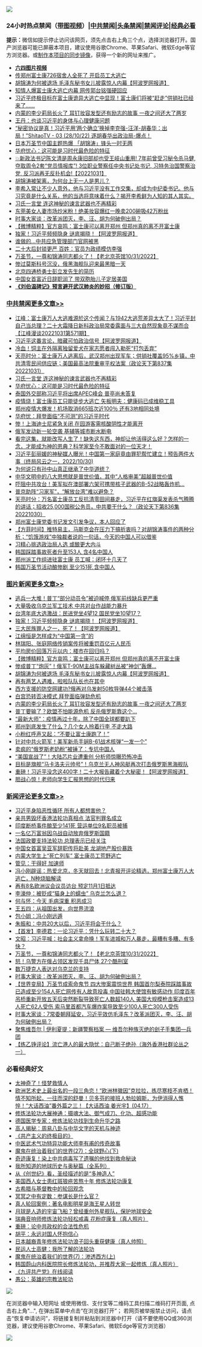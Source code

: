 ![](https://raw.githubusercontent.com/jsvpn/jsproxy/dev/64photo/fqnews-qr.jpg)

<div id="tt">
<h3>24小时热点禁闻（<a href="https://aaa.v2dns.tk/?QAjUl=BgRp5UNKRn&T5Vk=fPVH&Q59Ab=WxGE" target="_blank">带图视频</a>）|<a href="#%E4%B8%AD%E5%85%B1%E7%A6%81%E9%97%BB%E6%9B%B4%E5%A4%9A%E6%96%87%E7%AB%A0">中共禁闻</a>|<a href="#%E5%9B%BE%E7%89%87%E6%96%B0%E9%97%BB%E6%9B%B4%E5%A4%9A%E6%96%87%E7%AB%A0">头条禁闻</a>|<a href="#%E6%96%B0%E9%97%BB%E8%AF%84%E8%AE%BA%E6%9B%B4%E5%A4%9A%E6%96%87%E7%AB%A0">禁闻评论|<a href="#%E5%BF%85%E7%9C%8B%E7%BB%8F%E5%85%B8%E5%A5%BD%E6%96%87">经典必看</a></h3>
<div><b>提示：</b>微信如提示停止访问该网页，须先点击右上角三个点，选择浏览器打开。国产浏览器可能已屏蔽本项目，建议使用谷歌Chrome、苹果Safari、微软Edge等官方浏览器。或<a href="%E5%88%B6%E4%BD%9Cgit%E7%A6%81%E9%97%BB%E9%95%9C%E5%83%8F.md">制作本项目的同步镜像</a>，获得一个新的网址来推广。</div>
<ul>
<li><b><a href="http://d2.v2rss.gq/64.mp4" target="_blank">六四图片视频</a></b></li>
<li><a href="/baitai/20221101/1804864.md">传郑州富士康726宿舍人全死了 开启员工大逃亡</a></li>
<li><a href="/topimagenews/20221101/1804916.md">胡锦涛为何被退场 毛泽东秘书女儿披露惊人内幕【阿波罗网报道】</a></li>
<li><a href="/baitai/20221031/1804795.md">知情人爆富士康大逃亡内幕 网传郭台铭强硬回应</a></li>
<li><a href="/sohnews/20221031/1804702.md">习近平终极目标在富士康诡异大逃亡中显现！富士康们将被“赶走”供销社已经来了……</a></li>
<li><a href="/topimagenews/20221101/1804838.md">内蒙的李少莉局长火了 耳钉妆容发型还有励志的故事 一夜之间还大了两岁</a></li>
<li><a href="/comments/20221031/1804694.md">王丹：也谈习近平的身体与心理健康问题</a></li>
<li><a href="/sohnews/20221101/1804921.md">“秘密协议是真！习近平用‘两个确立’换掉李克强-汪洋-胡春华：出局！”ShitaoTV - 03 (28/10/22) 逐胡春华出政治局-爆点！</a></li>
<li><a href="/headline/20221031/1804720.md">日本万圣节中国主题热爆 「胡锦涛」锋头一时无两</a></li>
<li><a href="/cbnews/20221101/1804876.md">华府忧心：这可能是习时代最危险的特征</a></li>
<li><a href="/sohnews/20221031/1804689.md">💥新政法书记陈文清是周永康旧部却也受王岐山重用! 7年前曾受习秘令杀马健, 夺取周令2套“党员情报库”! 3位职业警察任中央书记处书记, 习特务治国警察治党, 反习派再无反扑机会!【20221031】</a></li>
<li><a href="/ssgc/20221031/1804713.md">胡锦涛被架离，为何台上无一人是男儿？</a></li>
<li><a href="/sohnews/20221101/1804964.md">李希入常让不少人意外，他与习近平没有工作交集，却成为中纪委书记。他与习究竟是什么关系，他的当选将意味着什么？揭开李希鲜为人知的其人其实。</a></li>
<li><a href="/cbnews/20221101/1804907.md">习氏一言堂 连这神秘的谏言武器也不再精彩</a></li>
<li><a href="/cnnews/20221101/1805027.md">东莞美女人妻市场炒米粉！绝美妆容爆红一晚卖200碗吸42万粉丝</a></li>
<li><a href="/comments/20221101/1804820.md">时事大家谈：改革派团灭，李、汪、胡为何破例出局？</a></li>
<li><a href="/topimagenews/20221101/1805041.md">【微博精粹】官方哀鸣：富士康可以离开郑州 但郑州真的离不开富士康</a></li>
<li><a href="/topimagenews/20221101/1805071.md">独家！习近平频频隐身 谜底揭晓！【阿波罗网报道】</a></li>
<li><a href="/cnnews/20221101/1804872.md">谁做的…中共应急管理部门官网被黑</a></li>
<li><a href="/baitai/20221101/1804912.md">二十大后封锁更严 百姓：官员为政绩模仿李强</a></li>
<li><a href="/comments/20221101/1804866.md">万圣节，一尊和锦涛同志都火了！【老北京茶馆10/31/2022】</a></li>
<li><a href="/worldnews/20221101/1804877.md">惨过莫斯科号沉没，俄黑海舰队迎来最黑暗一天</a></li>
<li><a href="/weiquan/20221101/1805048.md">北京四通桥勇士彭立发先生的简历</a></li>
<li><a href="/cnnews/20221101/1804993.md">中国女首富近日辞职润了 带双胞胎儿子定居美国</a></li>
<li><b><a href="/comments/20200207/1272816.md" target="_blank">《刘伯温碑记》预言避开武汉肺炎的妙招（修订版）</a></b></li>
</ul>
</div>

<div class="catlist">
<h3><a href="/cbnews/" target="_blank">中共禁闻</a><span><a href="/cbnews/" target="_blank" rel="nofollow">更多文章>></a></span></h3>
<ul>
<li><a href="/cbnews/20221101/1805092.md" target="_blank">江峰：富士康万人大逃难源於这个传闻？与1942大逃荒差异太大了！习近平封自己当总理？二十大霜降日新科政治局常委露面与三大自然现象竟不谋而合【江峰漫谈20221031第571期】</a></li>
<li><a href="/cbnews/20221101/1805056.md" target="_blank">习近平这番言论，暗藏可怕政治信号【阿波罗网报道】</a></li>
<li><a href="/cbnews/20221101/1805025.md" target="_blank">冷血！饲主在外隔离独留爱犬在家志愿者闯入勒死“打包丢弃”</a></li>
<li><a href="/cbnews/20221101/1805022.md" target="_blank">天亮时分：富士康万人逃离后，武汉郑州出现军车；供销社覆盖95%乡镇，中共清零民间供应链；美国最高法院重审平权法案（政论天下第837集 20221031）</a></li>
<li><a href="/cbnews/20221101/1804907.md" target="_blank">习氏一言堂 连这神秘的谏言武器也不再精彩</a></li>
<li><a href="/cbnews/20221101/1804876.md" target="_blank">华府忧心：这可能是习时代最危险的特征</a></li>
<li><a href="/cbnews/20221101/1804828.md" target="_blank">泰国外交部称习近平将出席APEC峰会 普亭尚未答复</a></li>
<li><a href="/cbnews/20221031/1804812.md" target="_blank">疫情烧！富士康员工只能徒步大逃亡 矢板明夫：健康码已成维稳工具</a></li>
<li><a href="/cbnews/20221031/1804811.md" target="_blank">郑州疫情大爆发！机场取消665班次近100％ 还有3地相同处境</a></li>
<li><a href="/cbnews/20221031/1804751.md" target="_blank">华府忧：拜登面临“不可测”的习近平时代</a></li>
<li><a href="/cbnews/20221031/1804749.md" target="_blank">惨！上海迪士尼紧急关闭 在园游客需核酸阴性才能离开</a></li>
<li><a href="/cbnews/20221031/1804722.md" target="_blank">俄军发动新一轮空袭 基辅等城市断水断电</a></li>
<li><a href="/comments/20221031/1804710.md" target="_blank">看完这集，就能改写人生了！缺失这东西，神却让他活得这么好？怎样的一念，才能成为神的恩典？科学家至今不敢面对的一位天才！</a></li>
<li><a href="/cbnews/20221031/1804506.md" target="_blank">习近平彭丽媛的神秘媒人曝光！中国第一家庭竟由罪犯帮忙建立！预告两件大事（终局风云之一，2022/10/30)</a></li>
<li><a href="/comments/20221031/1804597.md" target="_blank">为何说只有孙中山真正继承了中华道统？</a></li>
<li><a href="/comments/20221031/1804538.md" target="_blank">中华文明中的八大思想就是普世价值，其中“人格审美”超越普世价值</a></li>
<li><a href="/cbnews/20221031/1804539.md" target="_blank">吓阻中共攻台！美军拟在澳部署六架可携带核子武器的B-52战略轰炸机…</a></li>
<li><a href="/cbnews/20221031/1804525.md" target="_blank">普京助阵“习家军”，“解放台湾”难以避免？</a></li>
<li><a href="/cbnews/20221031/1804523.md" target="_blank">天亮时分：万名富士康员工反抗清零田间暴走，习近平在红旗渠发表杀气腾腾的讲话；招收25,000国税公务员，中共要干什么？（政论天下第836集 20221030）</a></li>
<li><a href="/cbnews/20221031/1804421.md" target="_blank">郑州富士康党委书记发文引发争议，本人回应了</a></li>
<li><a href="/comments/20221031/1804420.md" target="_blank">【方菲时间】推特易主，马斯克会在压力下搞折衷吗？对胡锦涛事件的两种分析；“饥饿游戏”中独裁者说的一句话，今天的中国人可以借鉴</a></li>
<li><a href="/cbnews/20221030/1804363.md" target="_blank">习精心挑选政治局人选 或酿更大内斗</a></li>
<li><a href="/cbnews/20221030/1804345.md" target="_blank">韩国踩踏事故死者升至153人 含4名中国人</a></li>
<li><a href="/cbnews/20221030/1804324.md" target="_blank">郑州派工作组进驻富士康 员工喊：闭环十几天了</a></li>
<li><a href="/cbnews/20221030/1804261.md" target="_blank">韩国万圣节活动酿惨剧 至少151死 含中国人</a></li>

</ul>
</div>
<div class="catlist">
<h3><a href="/topimagenews/" target="_blank">图片新闻</a><span><a href="/topimagenews/" target="_blank" rel="nofollow">更多文章>></a></span></h3>
<ul>
<li><a href="/topimagenews/20221101/1805145.md" target="_blank">逃兵一大堆！普丁“部分动员令”被迫喊停 俄军前线缺兵更严重</a></li>
<li><a href="/topimagenews/20221101/1805114.md" target="_blank">大量吸收乌克兰军工技术 中共对台作战能力暴升</a></li>
<li><a href="/topimagenews/20221101/1805082.md" target="_blank">台湾年底大选激战：民进党坐4望12 国民党坐10望17？</a></li>
<li><a href="/topimagenews/20221101/1805071.md" target="_blank">独家！习近平频频隐身 谜底揭晓！【阿波罗网报道】</a></li>
<li><a href="/topimagenews/20221101/1805055.md" target="_blank">三大民族罪人之一，死了！【阿波罗网报道】</a></li>
<li><a href="/topimagenews/20221101/1805054.md" target="_blank">江绵恒是怎样成为“中国第一贪”的</a></li>
<li><a href="/topimagenews/20221101/1805053.md" target="_blank">林瑞阳、张庭网络传销案传将被重罚百亿元人民币</a></li>
<li><a href="/topimagenews/20221101/1805052.md" target="_blank">平均房价回落万元以内：楼市在回归吗？</a></li>
<li><a href="/topimagenews/20221101/1805041.md" target="_blank">【微博精粹】官方哀鸣：富士康可以离开郑州 但郑州真的离不开富士康</a></li>
<li><a href="/topimagenews/20221101/1805003.md" target="_blank">惨成普丁“炮灰”！俄军T-90M主战车躲藏树丛被“神剑”轰爆…</a></li>
<li><a href="/topimagenews/20221101/1804916.md" target="_blank">胡锦涛为何被退场 毛泽东秘书女儿披露惊人内幕【阿波罗网报道】</a></li>
<li><a href="/topimagenews/20221101/1804906.md" target="_blank">再有两艺人遇难，啦啦队队长也在其中</a></li>
<li><a href="/topimagenews/20221101/1804892.md" target="_blank">西方支援的防空网建功?俄再对乌发射50枚导弹44个被击落</a></li>
<li><a href="/topimagenews/20221101/1804839.md" target="_blank">白宫恐转否决模式 拜登面临弹劾危机</a></li>
<li><a href="/topimagenews/20221101/1804838.md" target="_blank">内蒙的李少莉局长火了 耳钉妆容发型还有励志的故事 一夜之间还大了两岁</a></li>
<li><a href="/topimagenews/20221031/1804627.md" target="_blank">普丁要输了？欧盟不怕能源危机 反杀俄罗斯靠这个…</a></li>
<li><a href="/topimagenews/20221031/1804610.md" target="_blank">“最新大师”：疫情再过十年，除了中国全球都要趴下</a></li>
<li><a href="/topimagenews/20221031/1804602.md" target="_blank">郑州到底发生了什么？几个女人拎着行李 不走大路</a></li>
<li><a href="/topimagenews/20221031/1804593.md" target="_blank">小粉红呼声又起：“不要让富士康跑了！”</a></li>
<li><a href="/topimagenews/20221031/1804592.md" target="_blank">针对中共火箭军！美军新杀手锏B-61战术核弹“一发一个”</a></li>
<li><a href="/topimagenews/20221031/1804591.md" target="_blank">卖疯的“俄罗斯老奶粉”被锤了：专坑中国人</a></li>
<li><a href="/topimagenews/20221031/1804566.md" target="_blank">“美国宣战了”！大陆芯片业遭重创 分析师惊曝恐怖冲击</a></li>
<li><a href="/topimagenews/20221031/1804560.md" target="_blank">目标是旗舰“马卡洛夫元帅号”！乌克兰无人神风艇再次打击俄罗斯黑海舰队</a></li>
<li><a href="/topimagenews/20221031/1804537.md" target="_blank">重磅！习近平没念这400字！二十大报告藏着个大秘密！【阿波罗网报道】</a></li>
<li><a href="/topimagenews/20221031/1804524.md" target="_blank">胆战心惊！老师向学生汇报思想的时代归来</a></li>

</ul>
</div>
<div class="catlist">
<h3><a href="/comments/" target="_blank">新闻评论</a><span><a href="/comments/" target="_blank" rel="nofollow">更多文章>></a></span></h3>
<ul>
<li><a href="/comments/20221101/1805097.md" target="_blank">习近平身陷恶性循环 所有人都想害他？</a></li>
<li><a href="/comments/20221101/1805087.md" target="_blank">亲共男毁坏香港法轮功真相点 法官判罪名成立</a></li>
<li><a href="/comments/20221101/1805086.md" target="_blank">印度断桥事件酿至少141死 营运单位9名职员被捕</a></li>
<li><a href="/comments/20221101/1805067.md" target="_blank">一名亿万富翁因乌战自动放弃俄罗斯国籍</a></li>
<li><a href="/comments/20221101/1805065.md" target="_blank">法国政要支持法轮功 总理表示已经关注</a></li>
<li><a href="/comments/20221101/1805064.md" target="_blank">中国女首富吴亚军辞职传将赴美 龙湖地产股价暴跌</a></li>
<li><a href="/comments/20221101/1805063.md" target="_blank">内蒙大学生上“死亡列车” 富士康员工荒野逃亡</a></li>
<li><a href="/comments/20221101/1805058.md" target="_blank">管见：干得好 加速师</a></li>
<li><a href="/comments/20221101/1805051.md" target="_blank">冯小刚辟谣：热爱北京，冬天就回去！北青报开评论精选，郑州富士康万人大逃亡，N种烧脑解读</a></li>
<li><a href="/comments/20221101/1805035.md" target="_blank">再有8名欧洲议会议员访台 预定11月1日抵达</a></li>
<li><a href="/comments/20221101/1805012.md" target="_blank">李濠仲：被贬成“猫身上的蠕虫” 乌克兰怎么退？</a></li>
<li><a href="/comments/20221101/1805011.md" target="_blank">何与怀：今天 毛病深重 积恶成习</a></li>
<li><a href="/comments/20221101/1804987.md" target="_blank">王五四：从祖国出发，向世界流浪</a></li>
<li><a href="/comments/20221101/1804986.md" target="_blank">包小姐：冯小刚远遁</a></li>
<li><a href="/comments/20221101/1804963.md" target="_blank">朱振和：中共20大以后，习近平将会干什么？</a></li>
<li><a href="/comments/20221101/1804935.md" target="_blank">【首发】李德君：一论习近平：凭什么玩转二十大？</a></li>
<li><a href="/comments/20221101/1804905.md" target="_blank">文昭：习近平喊：社会主义拿命换！军车进城和万人暴走，最糟有多糟、有多快？</a></li>
<li><a href="/comments/20221101/1804866.md" target="_blank">万圣节，一尊和锦涛同志都火了！【老北京茶馆10/31/2022】</a></li>
<li><a href="/comments/20221101/1804833.md" target="_blank">怒！乌警方在俄占领区发现千具尸体 27个酷刑室</a></li>
<li><a href="/comments/20221101/1804832.md" target="_blank">数万捷克人表达对乌克兰的支持</a></li>
<li><a href="/comments/20221101/1804820.md" target="_blank">时事大家谈：改革派团灭，李、汪、胡为何破例出局？</a></li>
<li><a href="/comments/20221031/1804806.md" target="_blank">【世界变局】万圣节成索命鬼节 四大惨案震惊世界 韩国首尔梨泰院踩踏事故已造成至少154人死亡网传有人故意投毒 中国驻韩大使馆有敏感动作 印度百年吊桥重新开放五天后突然断裂导致死亡人数超140人 美国大规模枪击案造成13人死亡62人受伤 索马里首都汽车爆炸案导致至少100人死亡300人受伤</a></li>
<li><a href="/comments/20221031/1804801.md" target="_blank">时事大家谈：7常委朝拜延安，习近平效仿毛泽东？改革派团灭，李、汪、胡为何破例出局？</a></li>
<li><a href="/comments/20221031/1804786.md" target="_blank">聚焦维吾尔 | 伊利夏提：新疆警察档案 — 维吾尔种族灭绝的刽子手集团—兵团</a></li>
<li><a href="/comments/20221031/1804719.md" target="_blank">【练乙铮评论】流亡港人的最大隐忧：自己断子绝孙（海外香港社群论丛之一）</a></li>

</ul>
</div>

<div class="catlist">
<h3>必看经典好文</h3>
<ul>
<li><a href="/ccpdope/20200907/1392129.md" target="_blank">太神奇了！怪梦救情人</a></li>
<li><a href="/bannedvideo/20210418/1528557.md" target="_blank">欧洲艺术史上最出名的一段三角恋！“欧洲林徽因”克拉拉，拣尽寒枝不肯栖！情不知所起，一往而深的舒曼！贝多芬的接班人勃拉姆斯，为伊消得人憔悴！“大话西油”番外篇之三！【大话西油 姜光宇】(04.17）</a></li>
<li><a href="/comments/20191203/1234383.md" target="_blank">修炼法轮功大展神通：摄魂大法、御气成刀、化功、超感功能</a></li>
<li><a href="/comments/20200607/783186.md" target="_blank">德国医学专家：修炼法轮功找到生命升华之路</a></li>
<li><a href="/aomi/history/20170924/831575.md" target="_blank">高人揭秘：周易八卦与中华文字的天机与神迹</a></li>
<li><a href="/bookwiki/20171120/858084.md" target="_blank">《共产主义的终极目的》</a></li>
<li><a href="/comments/20210810/1603664.md" target="_blank">中医武术气功特异功能大师李有甫的传奇故事</a></li>
<li><a href="/comments/20181224/1052333.md" target="_blank">魔鬼在统治着我们的世界(27)：全球野心(下)</a></li>
<li><a href="/topimagenews/20210131/1478453.md" target="_blank">奇迹康复！染上中共病毒写了遗嘱的他找到救命秘诀</a></li>
<li><a href="/comments/20220601/1740278.md" target="_blank">我所知道的地球历史与奥秘篇（全系列）</a></li>
<li><a href="/comments/20210223/1492392.md" target="_blank">从《创世纪》看，圣经描述的是“多神造人”</a></li>
<li><a href="/comments/20190126/1070164.md" target="_blank">美国西人女士患红斑狼疮苦熬十年 修炼法轮功康复</a></li>
<li><a href="/comments/20220503/1727847.md" target="_blank">古希腊与基督教中的轮回观念</a></li>
<li><a href="/tculture/20200812/1378929.md" target="_blank">冥冥之中有定数：参谋长是什么官？</a></li>
<li><a href="/comments/20200523/1332915.md" target="_blank">真人轮回案例：著名电影明星是海王星人转世</a></li>
<li><a href="/comments/20200712/1359456.md" target="_blank">月球是人造的宇宙飞船？曾经重创外星舰队，保护地球安全</a></li>
<li><a href="/comments/20210907/1620306.md" target="_blank">瑞典音响师修炼法轮功轻松戒毒 花粉症康复（真人照片）</a></li>
<li><a href="/comments/20200705/783271.md" target="_blank">重磅：论中共政权的合法性危机</a></li>
<li><a href="/comments/20180624/961987.md" target="_blank">胡平：永远对国人怀抱信心</a></li>
<li><a href="/comments/20211023/1642745.md" target="_blank">日本越裔青年修炼法轮功浪子回头重获健康（真人帅照）</a></li>
<li><a href="/ccpdope/20200729/1369047.md" target="_blank">民运人士高健：我所了解的法轮功</a></li>
<li><a href="/topimagenews/20180527/948369.md" target="_blank">魔鬼在统治着我们的世界(7)：渗透西方(上)</a></li>
<li><a href="/comments/20211216/1666206.md" target="_blank">韩国蔚山内科医院院长修炼法轮功，并推荐大家一起修炼（真人照片）</a></li>
<li><a href="/bookonline/20131116/201057.md" target="_blank">《九评共产党》在线阅读</a></li>
<li><a href="/comments/20200313/1292991.md" target="_blank">愚公：英雄的宗教法轮功</a></li>

</ul>
</div>

![](https://raw.githubusercontent.com/jsvpn/jsproxy/dev/64photo/fqnews-qr.jpg)

在浏览器中输入短网址 或使用微信、支付宝等二维码工具扫描二维码打开页面, 点击右上角"...", 在弹出菜单中点击“在浏览器打开”； 若网页被举报禁止访问，请点击“恢复申请访问”，将链接复制并粘贴到浏览器中打开（请不要使用QQ或360浏览器，建议使用谷歌Chrome、苹果Safari、微软Edge等官方浏览器）

![](https://raw.githubusercontent.com/jsvpn/jsproxy/dev/64photo/wx.jpg)